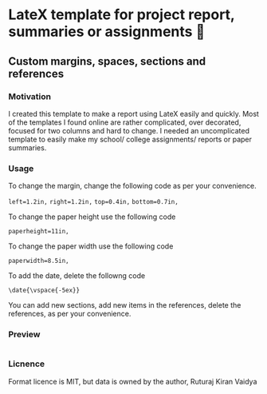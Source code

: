 <!DOCTYPE html>
<html>
  <head>
    <h1>LateX template for project report, summaries or assignments 📝</h1>
    <h2>Custom margins, spaces, sections and references</h2>
  </head>
  <body>
    <h3>Motivation</h3>
    <p>I created this template to make a report using LateX easily and quickly. Most of the templates I found online are rather complicated, over decorated, focused for two columns and hard to change. I needed an uncomplicated template to easily make my school/ college assignments/ reports or paper summaries.</p>
    <h3>Usage</h3>
    <p>To change the margin, change the following code as per your convenience.</p>
    <code>left=1.2in,</code>
    <code>right=1.2in,</code>
    <code>top=0.4in,</code>
    <code>bottom=0.7in,</code></br>
    <p>To change the paper height use the following code</p>
    <code>paperheight=11in,</code></br>
    <p>To change the paper width use the following code</p>
    <code>paperwidth=8.5in,</code></br>
    <p>To add the date, delete the followng code</p>
    <code>\date{\vspace{-5ex}}</code></br>
    <p>You can add new sections, add new items in the references, delete the references, as per your convenience.</p>
    <h3>Preview</h3>
    <img scr="/report.png">
    <h3>Licnence</h3>
    <p>Format licence is MIT, but data is owned by the author, Ruturaj Kiran Vaidya</p>
  </body>
</html>
